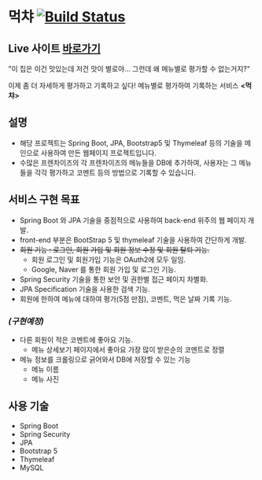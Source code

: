 # 먹챠 [![Build Status](https://app.travis-ci.com/Bluewind8791/mukcha.svg?branch=main)](https://app.travis-ci.com/Bluewind8791/mukcha)

## Live 사이트 [바로가기](http://ec2-3-39-16-219.ap-northeast-2.compute.amazonaws.com/)

"이 집은 이건 맛있는데 저건 맛이 별로야... 그런데 왜 메뉴별로 평가할 수 없는거지?"

이제 좀 더 자세하게 평가하고 기록하고 싶다! 메뉴별로 평가하여 기록하는 서비스 **<먹챠>**

## 설명

- 해당 프로젝트는 Spring Boot, JPA, Bootstrap5 및 Thymeleaf 등의 기술을 메인으로 사용하여 만든 웹페이지 프로젝트입니다.
- 수많은 프렌차이즈의 각 프렌차이즈의 메뉴들을 DB에 추가하여, 사용자는 그 메뉴들을 각각 평가하고 코멘트 등의 방법으로 기록할 수 있습니다.

## 서비스 구현 목표

- Spring Boot 와 JPA 기술을 중점적으로 사용하여 back-end 위주의 웹 페이지 개발.
- front-end 부분은 BootStrap 5 및 thymeleaf 기술을 사용하여 간단하게 개발.
- ~~회원 기능 : 로그인, 회원 가입 및 회원 정보 수정 및 회원 탈퇴 기능.~~
  - 회원 로그인 및 회원가입 기능은 OAuth2에 모두 일임.
  - Google, Naver 를 통한 회원 가입 및 로그인 기능.
- Spring Security 기술을 통한 보안 및 권한별 접근 페이지 차별화.
- JPA Specification 기술을 사용한 검색 기능.
- 회원에 한하여 메뉴에 대하여 평가(5점 만점), 코멘트, 먹은 날짜 기록 기능.

### *(구현예정)*
- 다른 회원이 적은 코멘트에 좋아요 기능.
  - 메뉴 상세보기 페이지에서 좋아요 가장 많이 받은순의 코멘트로 정렬
- 메뉴 정보를 크롤링으로 긁어와서 DB에 저장할 수 있는 기능
  - 메뉴 이름
  - 메뉴 사진

## 사용 기술
- Spring Boot
- Spring Security
- JPA
- Bootstrap 5
- Thymeleaf
- MySQL